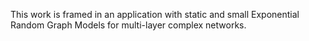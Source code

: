 This work is framed in an application with static and small Exponential Random Graph Models for multi-layer complex networks. 
